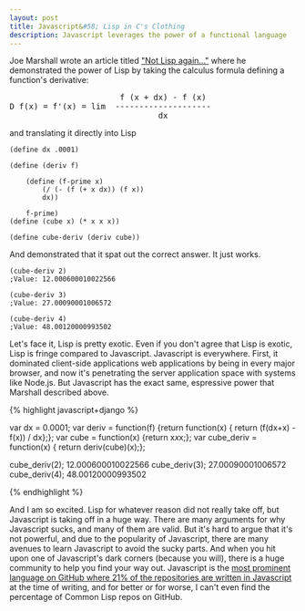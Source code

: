 ```yaml
---
layout: post
title: Javascript&#58; Lisp in C's Clothing
description: Javascript leverages the power of a functional language
---
```

Joe Marshall wrote an article titled ["Not Lisp again..."](http://funcall.blogspot.com/2009/03/not-lisp-again.html) where he demonstrated the power of Lisp by taking the calculus formula defining a function's derivative:
<pre>
                       f (x + dx) - f (x)
D f(x) = f'(x) = lim  --------------------
                               dx
</pre>
and translating it directly into Lisp

	(define dx .0001)

	(define (deriv f)

		(define (f-prime x)
			(/ (- (f (+ x dx)) (f x))
			dx))

		f-prime)
	(define (cube x) (* x x x))

	(define cube-deriv (deriv cube))

And demonstrated that it spat out the correct answer. It just works.

	(cube-deriv 2)
	;Value: 12.000600010022566

	(cube-deriv 3)
	;Value: 27.00090001006572

	(cube-deriv 4)
	;Value: 48.00120000993502

Let's face it, Lisp is pretty exotic. Even if you don't agree that Lisp is exotic, Lisp is fringe compared to Javascript. Javascript is everywhere. First, it dominated client-side applications web applications by being in every major browser, and now it's penetrating the server application space with systems like Node.js. But Javascript has the exact same, espressive power that Marshall described above.

{% highlight javascript+django %}

var dx = 0.0001;
var deriv = function(f) {return function(x) { return (f(dx+x) - f(x)) / dx};};
var cube = function(x) {return x*x*x;};
var cube_deriv = function(x) { return deriv(cube)(x);};

cube_deriv(2);
12.000600010022566
cube_deriv(3);
27.00090001006572
cube_deriv(4);
48.00120000993502

{% endhighlight %}

And I am so excited. Lisp for whatever reason did not really take off, but Javascript is taking off in a huge way. There are many arguments for why Javascript sucks, and many of them are valid. But it's hard to argue that it's not powerful, and due to the popularity of Javascript, there are many avenues to learn Javascript to avoid the sucky parts. And when you hit upon one of Javascript's dark corners (because you will), there is a huge community to help you find your way out. Javascript is the [most prominent language on GitHub where 21% of the repositories are written in Javascript](https://github.com/languages) at the time of writing, and for better or for worse, I can't even find the percentage of Common Lisp repos on GitHub.